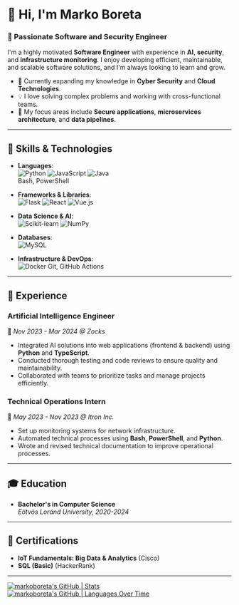 # 👋 Hi, I'm Marko Boreta

### 🚀 Passionate Software and Security Engineer

I'm a highly motivated **Software Engineer** with experience in **AI**, **security**, and **infrastructure monitoring**. I enjoy developing efficient, maintainable, and scalable software solutions, and I'm always looking to learn and grow.

- 🌱 Currently expanding my knowledge in **Cyber Security** and **Cloud Technologies**.
- 💡 I love solving complex problems and working with cross-functional teams.
- 🤖 My focus areas include **Secure applications**, **microservices architecture**, and **data pipelines**.

---

## 🔧 Skills & Technologies

- **Languages**:  
  ![Python](https://img.shields.io/badge/Python-3776AB?style=flat&logo=python&logoColor=white) ![JavaScript](https://img.shields.io/badge/JavaScript-F7DF1E?style=flat&logo=javascript&logoColor=black) ![Java](https://img.shields.io/badge/Java-007396?style=flat&logo=java&logoColor=white)  
  Bash, PowerShell

- **Frameworks & Libraries**:  
  ![Flask](https://img.shields.io/badge/Flask-000000?style=flat&logo=flask&logoColor=white) ![React](https://img.shields.io/badge/React-61DAFB?style=flat&logo=react&logoColor=black) ![Vue.js](https://img.shields.io/badge/Vue.js-4FC08D?style=flat&logo=vue.js&logoColor=white)

- **Data Science & AI**:  
  ![Scikit-learn](https://img.shields.io/badge/Scikit--Learn-F7931E?style=flat&logo=scikit-learn&logoColor=white) ![NumPy](https://img.shields.io/badge/NumPy-013243?style=flat&logo=numpy&logoColor=white)

- **Databases**:  
  ![MySQL](https://img.shields.io/badge/MySQL-4479A1?style=flat&logo=mysql&logoColor=white)

- **Infrastructure & DevOps**:  
  ![Docker](https://img.shields.io/badge/Docker-2496ED?style=flat&logo=docker&logoColor=white) Git, GitHub Actions

---

## 💼 Experience

### **Artificial Intelligence Engineer**  
📅 *Nov 2023 - Mar 2024 @ Zocks*  
- Integrated AI solutions into web applications (frontend & backend) using **Python** and **TypeScript**.
- Conducted thorough testing and code reviews to ensure quality and maintainability.
- Collaborated with teams to prioritize tasks and manage projects efficiently.

### **Technical Operations Intern**  
📅 *May 2023 - Nov 2023 @ Itron Inc.*  
- Set up monitoring systems for network infrastructure.
- Automated technical processes using **Bash**, **PowerShell**, and **Python**.
- Wrote and revised technical documentation to improve operational processes.

---

## 🎓 Education

- **Bachelor's in Computer Science**  
  *Eötvös Loránd University, 2020-2024*

---

## 🏅 Certifications

- **IoT Fundamentals: Big Data & Analytics** (Cisco)  
- **SQL (Basic)** (HackerRank)

---


[![markoboreta's GitHub | Stats](https://stats.quira.sh/markoboreta/github?theme=dark)](https://quira.sh?utm_source=widgets&utm_campaign=markoboreta)             
[![markoboreta's GitHub | Languages Over Time](https://stats.quira.sh/markoboreta/languages-over-time?theme=dark)](https://quira.sh?utm_source=widgets&utm_campaign=markoboreta)
